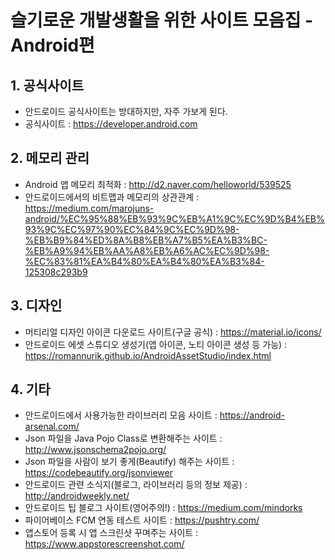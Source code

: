 # 슬기로운 개발생활을 위한 사이트 모음집 - Android편

## 1. 공식사이트
 - 안드로이드 공식사이트는 방대하지만, 자주 가보게 된다.
 - 공식사이트 : https://developer.android.com

## 2. 메모리 관리
- Android 앱 메모리 최적화 : http://d2.naver.com/helloworld/539525
- 안드로이드에서의 비트맵과 메모리의 상관관계 : https://medium.com/marojuns-android/%EC%95%88%EB%93%9C%EB%A1%9C%EC%9D%B4%EB%93%9C%EC%97%90%EC%84%9C%EC%9D%98-%EB%B9%84%ED%8A%B8%EB%A7%B5%EA%B3%BC-%EB%A9%94%EB%AA%A8%EB%A6%AC%EC%9D%98-%EC%83%81%EA%B4%80%EA%B4%80%EA%B3%84-125308c293b9


## 3. 디자인
 - 머티리얼 디자인 아이콘 다운로드 사이트(구글 공식) : https://material.io/icons/
 - 안드로이드 에셋 스튜디오 생성기(앱 아이콘, 노티 아이콘 생성 등 가능) : https://romannurik.github.io/AndroidAssetStudio/index.html

## 4. 기타
 - 안드로이드에서 사용가능한 라이브러리 모음 사이트 : https://android-arsenal.com/
 - Json 파일을 Java Pojo Class로 변환해주는 사이트 : http://www.jsonschema2pojo.org/
 - Json 파일을 사람이 보기 좋게(Beautify) 해주는 사이트 : https://codebeautify.org/jsonviewer
 - 안드로이드 관련 소식지(블로그, 라이브러리 등의 정보 제공) : http://androidweekly.net/
 - 안드로이드 팁 블로그 사이트(영어주의!) : https://medium.com/mindorks  
 - 파이어베이스 FCM 연동 테스트 사이트 : https://pushtry.com/
 - 앱스토어 등록 시 앱 스크린샷 꾸며주는 사이트 : https://www.appstorescreenshot.com/
 

